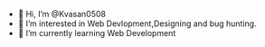 - 👋 Hi, I’m @Kvasan0508
- 👀 I’m interested in Web Devlopment,Designing and bug hunting.
- 🌱 I’m currently learning Web Development
<!---
Kvasan0508/Kvasan0508 is a ✨ special ✨ repository because its `README.md` (this file) appears on your GitHub profile.
You can click the Preview link to take a look at your changes.
--->
